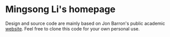 # Mingsong Li's homepage
Design and source code are mainly based on Jon Barron's public academic [website](https://jonbarron.info/). Feel free to clone this code for your own personal use.

